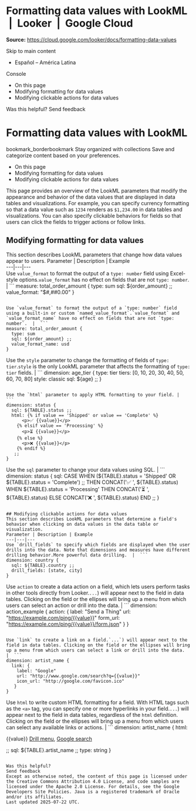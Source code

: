 # Formatting data values with LookML  |  Looker  |  Google Cloud

**Source:** https://cloud.google.com/looker/docs/formatting-data-values

Skip to main content 
  * Español – América Latina

Console 


  * On this page
  * Modifying formatting for data values
  * Modifying clickable actions for data values




Was this helpful?
Send feedback 
#  Formatting data values with LookML
bookmark_borderbookmark Stay organized with collections  Save and categorize content based on your preferences.
  * On this page
  * Modifying formatting for data values
  * Modifying clickable actions for data values


This page provides an overview of the LookML parameters that modify the appearance and behavior of the data values that are displayed in data tables and visualizations. For example, you can specify currency formatting so that a data value such as `1234` renders as `$1,234.00` in data tables and visualizations. You can also specify clickable behaviors for fields so that users can click the fields to trigger actions or follow links.
## Modifying formatting for data values
This section describes LookML parameters that change how data values appear to users.
Parameter | Description | Example  
---|---|---  
Use `value_format` to format the output of a `type: number` field using Excel-style options.`value_format` has no effect on fields that are not `type: number`. |  ```
measure: total_order_amount {
  type: sum
  sql: ${order_amount} ;;
  value_format: "$#,##0.00"
 }

```
  
Use `value_format` to format the output of a `type: number` field using a built-in or custom `named_value_format`.`value_format` and `value_format_name` have no effect on fields that are not `type: number`.  |  ```
measure: total_order_amount {
  type: sum
  sql: ${order_amount} ;;
  value_format_name: usd
}

```
  
Use the `style` parameter to change the formatting of fields of `type: tier`.`style` is the only LookML parameter that affects the formatting of `type: tier` fields.  |  ```
dimension: age_tier {
  type: tier
  tiers: [0, 10, 20, 30, 40, 50, 60, 70, 80]
  style: classic
  sql: ${age} ;;
}
  
```
  
Use the `html` parameter to apply HTML formatting to your field. |  ```
dimension: status {
  sql: ${TABLE}.status ;;
  html: {% if value == 'Shipped' or value == 'Complete' %}
      <p>✅ {{value}}</p>
    {% elsif value == 'Processing' %}
      <p>⏳ {{value}}</p>
    {% else %}
      <p>❌ {{value}}</p>
    {% endif %}
   ;;
}

```
  
Use the `sql` parameter to change your data values using SQL. |  ```
dimension: status {
  sql: CASE WHEN (${TABLE}.status = 'Shipped' OR ${TABLE}.status = 'Complete') ;;
     THEN CONCAT('✅ ', ${TABLE}.status)
   WHEN ${TABLE}.status = 'Processing'
     THEN CONCAT('⏳ ', ${TABLE}.status)
   ELSE
     CONCAT('❌ ', ${TABLE}.status)
   END ;;
}

```
  
## Modifying clickable actions for data values
This section describes LookML parameters that determine a field's behavior when clicking on data values in the data table or visualization. 
Parameter | Description | Example  
---|---|---  
Use `drill_fields` to specify which fields are displayed when the user drills into the data. Note that dimensions and measures have different drilling behavior.More powerful data drilling.  |  ```
dimension: country {
  sql: ${TABLE}.country ;;
  drill_fields: [state, city]
}

```
  
Use `action` to create a data action on a field, which lets users perform tasks in other tools directly from Looker.`...`) will appear next to the field in data tables. Clicking on the field or the ellipses will bring up a menu from which users can select an action or drill into the data.  |  ```
dimension: action_example {
  action: {
    label: "Send a Thing"
    url:
      "https://example.com/ping/{{value}}"
    form_url:
      "https://example.com/ping/{{value}}/form.json"
  }
}

```
  
Use `link` to create a link on a field.`...`) will appear next to the field in data tables. Clicking on the field or the ellipses will bring up a menu from which users can select a link or drill into the data.  |  ```
dimension: artist_name {
  link: {
    label: "Google"
    url: "http://www.google.com/search?q={{value}}"
    icon_url: "http://google.com/favicon.ico"
   }
}

```
  
Use `html` to write custom HTML formatting for a field. With HTML tags such as the `<a>` tag, you can specify one or more hyperlinks in your field.`...`) will appear next to the field in data tables, regardless of the `html` definition. Clicking on the field or the ellipses will bring up a menu from which users can select any available links or actions.  |  ```
dimension: artist_name {
  html: <p>{{value}}
    <a href="#drillmenu">Drill menu</a>,
    <a href="http://www.google.com/search?q={{value}}">
      Google search
    </a></p>;;
    sql: ${TABLE}.artist_name ;;
    type: string
}

```
  
Was this helpful?
Send feedback 
Except as otherwise noted, the content of this page is licensed under the Creative Commons Attribution 4.0 License, and code samples are licensed under the Apache 2.0 License. For details, see the Google Developers Site Policies. Java is a registered trademark of Oracle and/or its affiliates.
Last updated 2025-07-22 UTC.


